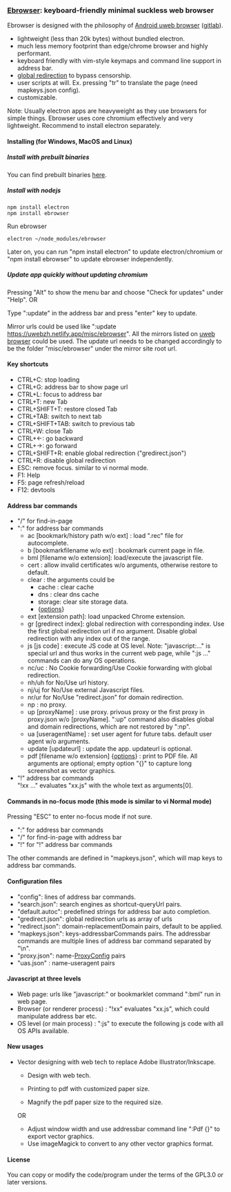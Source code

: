 ### [Ebrowser](https://github.com/torappinfo/ebrowser): keyboard-friendly minimal suckless web browser
Ebrowser is designed with the philosophy of [Android uweb browser](https://github.com/torappinfo/uweb) ([gitlab](https://gitlab.com/jamesfengcao/uweb)).

- lightweight (less than 20k bytes) without bundled electron.
- much less memory footprint than edge/chrome browser and highly performant.
- keyboard friendly with vim-style keymaps and command line support in address bar.
- [global redirection](https://uweb.surge.sh/en/redirect/index.html#) to bypass censorship.
- user scripts at will. Ex. pressing "tr" to translate the page (need mapkeys.json config).
- customizable.

Note: Usually electron apps are heavyweight as they use browsers for simple things. Ebrowser uses core chromium effectively and very lightweight. Recommend to install electron separately.

#### Installing (for Windows, MacOS and Linux)
##### Install with prebuilt binaries
You can find prebuilt binaries [here](https://github.com/torappinfo/ebrowser/releases).

##### Install with nodejs

    npm install electron
    npm install ebrowser

Run ebrowser

    electron ~/node_modules/ebrowser

Later on, you can run "npm install electron" to update electron/chromium or "npm install ebrowser" to update ebrowser independently.

##### Update app quickly without updating chromium
Pressing "Alt" to show the menu bar and choose "Check for updates" under "Help". OR

Type ":update" in the address bar and press "enter" key to update.

Mirror urls could be used like ":update https://uwebzh.netlify.app/misc/ebrowser". All the mirrors listed on [uweb browser](https://uwebzh.netlify.app/en/readme/index.html) could be used. The update url needs to be changed accordingly to be the folder "misc/ebrowser" under the mirror site root url.

#### Key shortcuts
- CTRL+C: stop loading
- CTRL+G: address bar to show page url
- CTRL+L: focus to address bar
- CTRL+T: new Tab
- CTRL+SHIFT+T: restore closed Tab
- CTRL+TAB: switch to next tab
- CTRL+SHIFT+TAB: switch to previous tab
- CTRL+W: close Tab
- CTRL+<-: go backward
- CTRL+->: go forward
- CTRL+SHIFT+R: enable global redirection ("gredirect.json")
- CTRL+R: disable global redirection
- ESC: remove focus. similar to vi normal mode.
- F1: Help
- F5: page refresh/reload
- F12: devtools

#### Address bar commands
- "/" for find-in-page
- ":" for address bar commands
  - ac [bookmark/history path w/o ext] : load ".rec" file for autocomplete.
  - b [bookmarkfilename w/o ext] : bookmark current page in file.
  - bml [filename w/o extension]: load/execute the javascript file.
  - cert : allow invalid certificates w/o arguments, otherwise restore to default.
  - clear : the arguments could be
    - cache : clear cache
    - dns : clear dns cache
    - storage: clear site storage data.
    - {[options](https://www.electronjs.org/docs/latest/api/session#sescleardataoptions)}
  - ext [extension path]: load unpacked Chrome extension.
  - gr [gredirect index]: global redirection with corresponding index. Use the first global redirection url if no argument. Disable global redirection with any index out of the range.
  - js [js code] : execute JS code at OS level. Note: "javascript:..." is special url and thus works in the current web page, while ":js ..." commands can do any OS operations. 
  - nc/uc : No Cookie forwarding/Use Cookie forwarding with global redirection.
  - nh/uh for No/Use url history.
  - nj/uj for No/Use external Javascript files.
  - nr/ur for No/Use "redirect.json" for domain redirection.
  - np : no proxy.
  - up [proxyName] : use proxy. privous proxy or the first proxy in proxy.json w/o [proxyName]. ":up" command also disables global and domain redirections, which are not restored by ":np".
  - ua [useragentName] : set user agent for future tabs. default user agent w/o arguments.
  - update [updateurl] : update the app. updateurl is optional.
  - pdf [filename w/o extension] {[options](https://www.electronjs.org/docs/latest/api/web-contents#contentsprinttopdfoptions)} : print to PDF file. All arguments are optional; empty option "{}" to capture long screenshot as vector graphics.
- "!" address bar commands  
  "!xx ..." evaluates "xx.js" with the whole text as arguments[0].
  
#### Commands in no-focus mode (this mode is similar to vi Normal mode)
Pressing "ESC" to enter no-focus mode if not sure.
- ":" for address bar commands
- "/" for find-in-page with address bar
- "!" for "!" address bar commands

The other commands are defined in "mapkeys.json", which will map keys to address bar commands.

#### Configuration files
- "config": lines of address bar commands.
- "search.json": search engines as shortcut-queryUrl pairs.
- "default.autoc": predefined strings for address bar auto completion.
- "gredirect.json": global redirection urls as array of urls
- "redirect.json": domain-replacementDomain pairs, default to be applied.
- "mapkeys.json": keys-addressbarCommands pairs. The addressbar commands are multiple lines of address bar command separated by "\n".
- "proxy.json": name-[ProxyConfig](https://www.electronjs.org/docs/latest/api/structures/proxy-config) pairs
- "uas.json" : name-useragent pairs

#### Javascript at three levels
- Web page: urls like "javascript:" or bookmarklet command ":bml" run in web page.
- Browser (or renderer process) : "!xx" evaluates "xx.js", which could manipulate address bar etc.
- OS level (or main process) : ":js" to execute the following js code with all OS APIs available.

#### New usages
- Vector designing with web tech to replace Adobe Illustrator/Inkscape.
  - Design with web tech.
  
  - Printing to pdf with customized paper size.
  - Magnify the pdf paper size to the required size.

  OR
  
  - Adjust window width and use addressbar command line ":Pdf {}" to export vector graphics.
  - Use imageMagick to convert to any other vector graphics format.

#### License
You can copy or modify the code/program under the terms of the GPL3.0 or later versions.